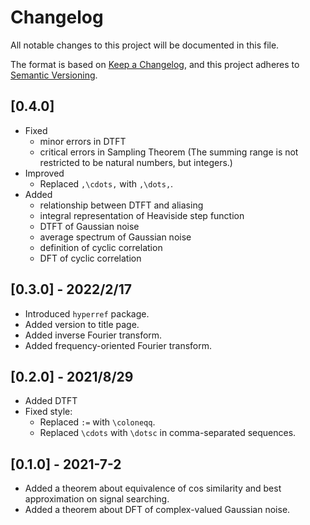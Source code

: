 # Changelog

All notable changes to this project will be documented in this file.

The format is based on [Keep a Changelog](https://keepachangelog.com/en/1.0.0/),
and this project adheres to [Semantic Versioning](https://semver.org/spec/v2.0.0.html).

## [0.4.0]

- Fixed
  - minor errors in DTFT
  - critical errors in Sampling Theorem (The summing range is not restricted to be natural numbers, but integers.)
- Improved
  - Replaced `,\cdots,` with `,\dots,`.
- Added
  - relationship between DTFT and aliasing
  - integral representation of Heaviside step function
  - DTFT of Gaussian noise
  - average spectrum of Gaussian noise
  - definition of cyclic correlation
  - DFT of cyclic correlation

## [0.3.0] - 2022/2/17

- Introduced `hyperref` package.
- Added version to title page.
- Added inverse Fourier transform.
- Added frequency-oriented Fourier transform.

## [0.2.0] - 2021/8/29

- Added DTFT
- Fixed style:
  - Replaced `:=` with `\coloneqq`.
  - Replaced `\cdots` with `\dotsc` in comma-separated sequences.

## [0.1.0] - 2021-7-2

- Added a theorem about equivalence of cos similarity and best approximation on signal searching.
- Added a theorem about DFT of complex-valued Gaussian noise.
